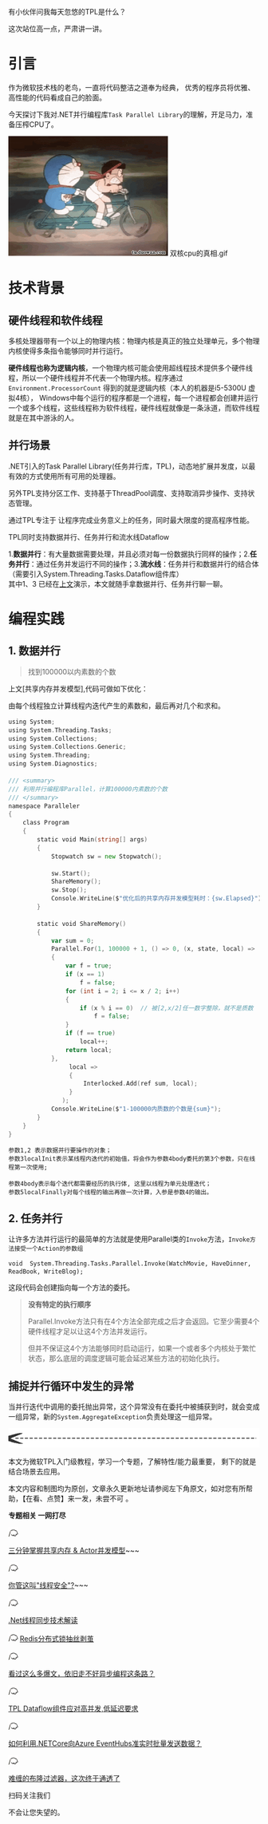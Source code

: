  有小伙伴问我每天忽悠的TPL是什么？
 
 这次站位高一点，严肃讲一讲。

# 引言

作为微软技术栈的老鸟，一直将代码整洁之道奉为经典， 优秀的程序员将优雅、高性能的代码看成自己的脸面。  

今天探讨下我对.NET并行编程库`Task Parallel Library`的理解，开足马力，准备压榨CPU了。

![](vx_images/330455515253598.gif "null") 
双核cpu的真相.gif

# 技术背景

## 硬件线程和软件线程

   多核处理器带有一个以上的物理内核：物理内核是真正的独立处理单元，多个物理内核使得多条指令能够同时并行运行。

**硬件线程也称为逻辑内核**，一个物理内核可能会使用超线程技术提供多个硬件线程，所以一个硬件线程并不代表一个物理内核。程序通过`Environment.ProcessorCount` 得到的就是逻辑内核（本人的机器是i5-5300U 虚拟4核）， Windows中每个运行的程序都是一个进程，每一个进程都会创建并运行一个或多个线程，这些线程称为软件线程，硬件线程就像是一条泳道，而软件线程就是在其中游泳的人。

## 并行场景

.NET引入的Task Parallel Library(任务并行库，TPL)，动态地扩展并发度，以最有效的方式使用所有可用的处理器。

另外TPL支持分区工作、支持基于ThreadPool调度、支持取消异步操作、支持状态管理。

通过TPL专注于 让程序完成业务意义上的任务，同时最大限度的提高程序性能。

TPL同时支持数据并行、任务并行和流水线Dataflow

1.**数据并行**：有大量数据需要处理，并且必须对每一份数据执行同样的操作；2.**任务并行**：通过任务并发运行不同的操作；3.**流水线**：任务并行和数据并行的结合体（需要引入System.Threading.Tasks.Dataflow组件库）   
其中1、3 已经在[上文](http://mp.weixin.qq.com/s?__biz=MzI4NTU0NjYwOA%3D%3D&chksm=ebebcca2dc9c45b4fbf93ffbcc95efb076b1c1032e1935c378d77b06c25c34455b6d7d830a48&idx=1&mid=2247486909&scene=21&sn=c32cf4c36130c428fc79aa5546c2bc06#wechat_redirect)演示，本文就随手拿数据并行、任务并行聊一聊。

# 编程实践

## 1\. 数据并行

> 找到100000以内素数的个数

上文\[共享内存并发模型\],代码可做如下优化：

由每个线程独立计算线程内迭代产生的素数和，最后再对几个和求和。

```go
using System;
using System.Threading.Tasks;
using System.Collections;
using System.Collections.Generic;
using System.Threading;
using System.Diagnostics;

/// <summary>
/// 利用并行编程库Parallel，计算100000内素数的个数
/// </summary>
namespace Paralleler
{
    class Program
    {
        static void Main(string[] args)
        {
            Stopwatch sw = new Stopwatch();

            sw.Start();
            ShareMemory();
            sw.Stop();
            Console.WriteLine($"优化后的共享内存并发模型耗时：{sw.Elapsed}");
        }

        static void ShareMemory()
        {
            var sum = 0;
            Parallel.For(1, 100000 + 1, () => 0, (x, state, local) =>
            {
                var f = true;
                if (x == 1)
                    f = false;
                for (int i = 2; i <= x / 2; i++)
                {
                    if (x % i == 0)  // 被[2,x/2]任一数字整除，就不是质数
                        f = false;
                }
                if (f == true)
                    local++;
                return local;
            },
                 local =>
                 {
                     Interlocked.Add(ref sum, local);
                 }
               );
            Console.WriteLine($"1-100000内质数的个数是{sum}");
        }
    }
}
```

```
参数1,2 表示数据并行要操作的对象；
参数3localInit表示某线程内迭代的初始值，将会作为参数4body委托的第3个参数，只在线程第一次使用;

参数4body表示每个迭代都需要经历的执行体, 这里以线程为单元处理迭代；
参数5localFinally对每个线程的输出再做一次计算，入参是参数4的输出。
```

## 2\. 任务并行

  让许多方法并行运行的最简单的方法就是使用Parallel类的`Invoke`方法，`Invoke方法接受一个Action的参数组`

```
void  System.Threading.Tasks.Parallel.Invoke(WatchMovie, HaveDinner, ReadBook, WriteBlog);
```

这段代码会创建指向每一个方法的委托。

> **没有特定的执行顺序**
> 
> Parallel.Invoke方法只有在4个方法全部完成之后才会返回。它至少需要4个硬件线程才足以让这4个方法并发运行。
> 
>   
> 但并不保证这4个方法能够同时启动运行，如果一个或者多个内核处于繁忙状态，那么底层的调度逻辑可能会延迟某些方法的初始化执行。

## 捕捉并行循环中发生的异常

当并行迭代中调用的委托抛出异常，这个异常没有在委托中被捕获到时，就会变成一组异常，新的`System.AggregateException`负责处理这一组异常。

![](vx_images/328115515258462.gif)

本文为微软TPL入门级教程，学习一个专题，了解特性/能力最重要， 剩下的就是结合场景去应用。

本文内容和制图均为原创，文章永久更新地址请参阅左下角原文，如对您有所帮助，【在看、点赞】来一发，未尝不可 。

**专题相关 一网打尽**

![](vx_images/327045515236022.gif)

  [三分钟掌握共享内存 & Actor并发模型](http://mp.weixin.qq.com/s?__biz=MzI4NTU0NjYwOA%3D%3D&chksm=ebebcca2dc9c45b4fbf93ffbcc95efb076b1c1032e1935c378d77b06c25c34455b6d7d830a48&idx=1&mid=2247486909&scene=21&sn=c32cf4c36130c428fc79aa5546c2bc06#wechat_redirect)\~~~

![](vx_images/325975515254781.gif)

 [你管这叫"线程安全"?](http://mp.weixin.qq.com/s?__biz=MzI4NTU0NjYwOA%3D%3D&chksm=ebebc99fdc9c4089520b40728bc831e09c73d14a3e96559eaeeaaeff4e8341b3662dad45b2b7&idx=1&mid=2247485568&scene=21&sn=7a2e5fc55781d1462133061bef843047#wechat_redirect)\~~~

![](vx_images/324625515257279.gif)

 [.Net线程同步技术解读](http://mp.weixin.qq.com/s?__biz=MzI4NTU0NjYwOA%3D%3D&chksm=ebebc05ddc9c494b893c7ffccd094f349557fcb47cb50c02d99975eea759a7ef19c968a3f346&idx=1&mid=2247483714&scene=21&sn=c95c7f69e19eb29aa4aefa3d915e6df6#wechat_redirect)

![](vx_images/323535515259675.gif) [Redis分布式锁抽丝剥茧](http://mp.weixin.qq.com/s?__biz=MzI4NTU0NjYwOA%3D%3D&chksm=ebebc8d5dc9c41c3f3cca7edc8b1f6642d7ba0714e4209f6e25d351692204b1554a15ff3e7b4&idx=1&mid=2247485898&scene=21&sn=cfef01bd375043f198ce5e42653d6c16#wechat_redirect)

![](vx_images/322185515241795.gif)

 [看过这么多爆文，依旧走不好异步编程这条路？](http://mp.weixin.qq.com/s?__biz=MzI4NTU0NjYwOA%3D%3D&chksm=ebebc86ddc9c417bfa85e6468bdfb7f8ae0c93cddfa85214ebbcbb56097c541b9ce0a647178b&idx=1&mid=2247485810&scene=21&sn=49e5e11b1be01c25902fffa3cf7803e3#wechat_redirect)  

![](vx_images/321115515246041.gif)

 [TPL Dataflow组件应对高并发,低延迟要求](http://mp.weixin.qq.com/s?__biz=MzI4NTU0NjYwOA%3D%3D&chksm=ebebc060dc9c4976e4d125d7f2a756d51e5d409006d5a0a70a3b3bd1f0ecdb40561d01dfa6ad&idx=2&mid=2247483775&scene=21&sn=8f1d422a940b9782d75b4e58f438c898#wechat_redirect)

![](vx_images/319815515249486.gif)

 [如何利用.NETCore向Azure EventHubs准实时批量发送数据？](http://mp.weixin.qq.com/s?__biz=MzI4NTU0NjYwOA%3D%3D&chksm=ebebc525dc9c4c336fe2175736b307352141259949ad138e39de08a3dc62d0469cce589b598e&idx=1&mid=2247484474&scene=21&sn=0b73d7a5cf933740ec3f6361edb65f6a#wechat_redirect)  

![](vx_images/318445515256817.gif)

 [难缠的布隆过滤器，这次终于通透了](http://mp.weixin.qq.com/s?__biz=MzI4NTU0NjYwOA%3D%3D&chksm=ebebca7adc9c436c379b1ff2cc0efa8b2e8d2295fe39eafa8fd3b300968dbf2c41219a91682b&idx=1&mid=2247486309&scene=21&sn=74f466db12ce1283fdc6a9b548ea8a10#wechat_redirect)

扫码关注我们

不会让您失望的。